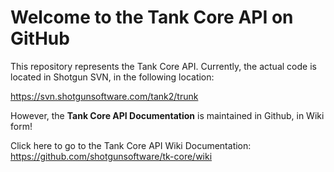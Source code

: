 Welcome to the Tank Core API on GitHub
======================================================

This repository represents the Tank Core API. Currently, the actual code is located in Shotgun SVN, in the following location:

https://svn.shotgunsoftware.com/tank2/trunk

However, the **Tank Core API Documentation** is maintained in Github, in Wiki form!

Click here to go to the Tank Core API Wiki Documentation: https://github.com/shotgunsoftware/tk-core/wiki